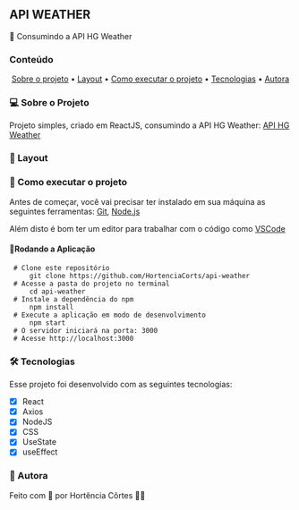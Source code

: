 ## API WEATHER

🌱 Consumindo a API HG Weather

### Conteúdo

<p align="center">  
	<a href="#sobre-projeto">Sobre o projeto</a> •
	<a href="#layout">Layout</a> • 
	<a href="#executar-projeto">Como executar o projeto</a> • 
	<a href="#tecnologias">Tecnologias</a> • 
	<a href="#autora">Autora</a>  
</p>

### 💻 Sobre o Projeto<a id="sobre-projeto"></a>

Projeto simples, criado em ReactJS, consumindo a API HG Weather: [API HG Weather](https://hgbrasil.com/status/weather)


### 🎨  Layout <a id="layout"></a>


### 🚀  Como executar o projeto <a id="executar-projeto"></a>

Antes de começar, você vai precisar ter instalado em sua máquina as seguintes ferramentas:  [Git](https://git-scm.com/),  [Node.js](https://nodejs.org/pt-br/)

Além disto é bom ter um editor para trabalhar com o código como  [VSCode](https://code.visualstudio.com/)

#### 🎲Rodando a Aplicação

     # Clone este repositório
	     git clone https://github.com/HortenciaCorts/api-weather
     # Acesse a pasta do projeto no terminal
	     cd api-weather
     # Instale a dependência do npm
	     npm install
     # Execute a aplicação em modo de desenvolvimento
	     npm start 
     # O servidor iniciará na porta: 3000
     # Acesse http://localhost:3000
    
### 🛠 Tecnologias <a id="tecnologias"></a>

Esse projeto foi desenvolvido com as seguintes tecnologias:
- [x] React
- [x] Axios
- [x] NodeJS
- [x] CSS
- [x] UseState
- [x] useEffect

### 👧 Autora <a id="autora"></a>

Feito com 💖 por Hortência Côrtes 👩‍💻 